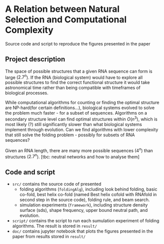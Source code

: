 
# A Relation between Natural Selection and Computational Complexity

Source code and script to reproduce the figures presented in the paper

## Project description

The space of possible structures that a given RNA sequence can form is large ($2.7^n$). If the RNA (biological system) would have to explore all possible structures to find the correct functional structure it would take astronomical time rather than being compatible with timeframes of biological processes.

While computational algorithms for counting or finding the optimal structure are NP-hard(for certain definitions...), biological systems evolved to solve the problem much faster - for a subset of sequences. Algorithms on a secondary structure level can find optimal structures within $O(n^3)$, which is most likely (?) still significantly slower than what biological systems implement through evolution. Can we find algorithms with lower complexity that still solve the folding problem - possibly for subsets of RNA sequences?

Given an RNA length, there are many more possible sequences ($4^n$) than structures ($2.7^n$). [tbc: neutral networks and how to analyse them]


## Code and script

- `src/` contains the source code of presented
  - folding algorithms (`foldingAlg`), including look behind folding, basic co-fold, best helix co-fold (named Best helix cofold with RNAfold in second step in the source code), folding rule, and beam search.
  - simulation experiments (`framework`), including structure density surface (sds), shape frequency, upper bound neutral path, and evolution.
- `script/` contains the script to run each sumulation experiment of folding algorithms. The result is stored in `result/`
- `doc/` contains jupyter notebook that plots the figures presented in the paper from results stored in `result/`
